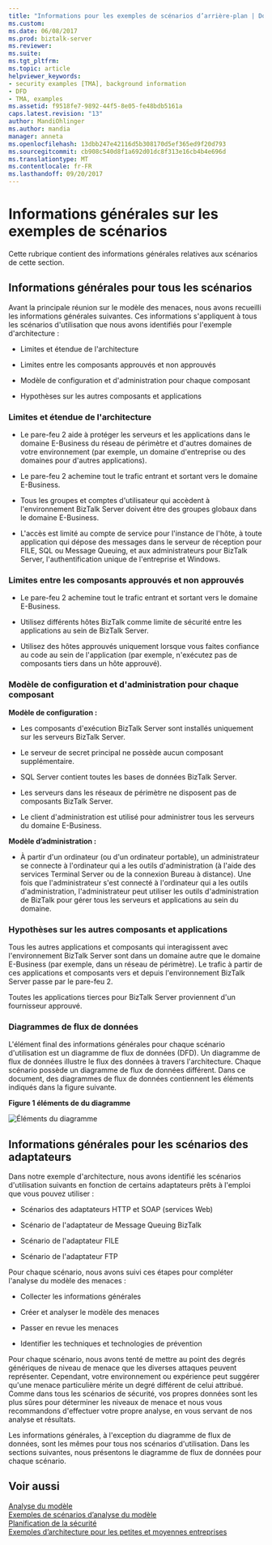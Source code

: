 ```yaml
---
title: "Informations pour les exemples de scénarios d’arrière-plan | Documents Microsoft"
ms.custom: 
ms.date: 06/08/2017
ms.prod: biztalk-server
ms.reviewer: 
ms.suite: 
ms.tgt_pltfrm: 
ms.topic: article
helpviewer_keywords:
- security examples [TMA], background information
- DFD
- TMA, examples
ms.assetid: f9518fe7-9892-44f5-8e05-fe48bdb5161a
caps.latest.revision: "13"
author: MandiOhlinger
ms.author: mandia
manager: anneta
ms.openlocfilehash: 13dbb247e42116d5b308170d5ef365ed9f20d793
ms.sourcegitcommit: cb908c540d8f1a692d01dc8f313e16cb4b4e696d
ms.translationtype: MT
ms.contentlocale: fr-FR
ms.lasthandoff: 09/20/2017
---
```

# <a name="background-information-for-sample-scenarios"></a>Informations générales sur les exemples de scénarios
Cette rubrique contient des informations générales relatives aux scénarios de cette section.  
  
## <a name="background-for-all-scenarios"></a>Informations générales pour tous les scénarios  
 Avant la principale réunion sur le modèle des menaces, nous avons recueilli les informations générales suivantes. Ces informations s'appliquent à tous les scénarios d'utilisation que nous avons identifiés pour l'exemple d'architecture :  
  
-   Limites et étendue de l'architecture  
  
-   Limites entre les composants approuvés et non approuvés  
  
-   Modèle de configuration et d'administration pour chaque composant  
  
-   Hypothèses sur les autres composants et applications  
  
### <a name="boundaries-and-scope-of-the-architecture"></a>Limites et étendue de l'architecture  
  
-   Le pare-feu 2 aide à protéger les serveurs et les applications dans le domaine E-Business du réseau de périmètre et d'autres domaines de votre environnement (par exemple, un domaine d'entreprise ou des domaines pour d'autres applications).  
  
-   Le pare-feu 2 achemine tout le trafic entrant et sortant vers le domaine E-Business.  
  
-   Tous les groupes et comptes d'utilisateur qui accèdent à l'environnement BizTalk Server doivent être des groupes globaux dans le domaine E-Business.  
  
-   L'accès est limité au compte de service pour l'instance de l'hôte, à toute application qui dépose des messages dans le serveur de réception pour FILE, SQL ou Message Queuing, et aux administrateurs pour BizTalk Server, l'authentification unique de l'entreprise et Windows.  
  
### <a name="boundaries-between-trusted-and-untrusted-companies"></a>Limites entre les composants approuvés et non approuvés  
  
-   Le pare-feu 2 achemine tout le trafic entrant et sortant vers le domaine E-Business.  
  
-   Utilisez différents hôtes BizTalk comme limite de sécurité entre les applications au sein de BizTalk Server.  
  
-   Utilisez des hôtes approuvés uniquement lorsque vous faites confiance au code au sein de l'application (par exemple, n'exécutez pas de composants tiers dans un hôte approuvé).  
  
### <a name="configuration-and-administration-model-for-each-component"></a>Modèle de configuration et d'administration pour chaque composant  
 **Modèle de configuration :**  
  
-   Les composants d'exécution BizTalk Server sont installés uniquement sur les serveurs BizTalk Server.  
  
-   Le serveur de secret principal ne possède aucun composant supplémentaire.  
  
-   SQL Server contient toutes les bases de données BizTalk Server.  
  
-   Les serveurs dans les réseaux de périmètre ne disposent pas de composants BizTalk Server.  
  
-   Le client d'administration est utilisé pour administrer tous les serveurs du domaine E-Business.  
  
 **Modèle d’administration :**  
  
-   À partir d'un ordinateur (ou d'un ordinateur portable), un administrateur se connecte à l'ordinateur qui a les outils d'administration (à l'aide des services Terminal Server ou de la connexion Bureau à distance). Une fois que l'administrateur s'est connecté à l'ordinateur qui a les outils d'administration, l'administrateur peut utiliser les outils d'administration de BizTalk pour gérer tous les serveurs et applications au sein du domaine.  
  
### <a name="assumptions-about-other-components-and-applications"></a>Hypothèses sur les autres composants et applications  
 Tous les autres applications et composants qui interagissent avec l'environnement BizTalk Server sont dans un domaine autre que le domaine E-Business (par exemple, dans un réseau de périmètre). Le trafic à partir de ces applications et composants vers et depuis l'environnement BizTalk Server passe par le pare-feu 2.  
  
 Toutes les applications tierces pour BizTalk Server proviennent d'un fournisseur approuvé.  
  
### <a name="data-flow-diagrams"></a>Diagrammes de flux de données  
 L'élément final des informations générales pour chaque scénario d'utilisation est un diagramme de flux de données (DFD). Un diagramme de flux de données illustre le flux des données à travers l'architecture. Chaque scénario possède un diagramme de flux de données différent. Dans ce document, des diagrammes de flux de données contiennent les éléments indiqués dans la figure suivante.  
  
 **Figure 1 éléments de du diagramme**  
  
 ![Éléments du diagramme](../core/media/tdi-sec-dfd-legend.gif "TDI_Sec_DFD_Legend")  
  
## <a name="background-for-adapter-scenarios"></a>Informations générales pour les scénarios des adaptateurs  
 Dans notre exemple d'architecture, nous avons identifié les scénarios d'utilisation suivants en fonction de certains adaptateurs prêts à l'emploi que vous pouvez utiliser :  
  
-   Scénarios des adaptateurs HTTP et SOAP (services Web)  
  
-   Scénario de l'adaptateur de Message Queuing BizTalk  
  
-   Scénario de l'adaptateur FILE  
  
-   Scénario de l'adaptateur FTP  
  
 Pour chaque scénario, nous avons suivi ces étapes pour compléter l'analyse du modèle des menaces :  
  
-   Collecter les informations générales  
  
-   Créer et analyser le modèle des menaces  
  
-   Passer en revue les menaces  
  
-   Identifier les techniques et technologies de prévention  
  
 Pour chaque scénario, nous avons tenté de mettre au point des degrés génériques de niveau de menace que les diverses attaques peuvent représenter. Cependant, votre environnement ou expérience peut suggérer qu'une menace particulière mérite un degré différent de celui attribué. Comme dans tous les scénarios de sécurité, vos propres données sont les plus sûres pour déterminer les niveaux de menace et nous vous recommandons d'effectuer votre propre analyse, en vous servant de nos analyse et résultats.  
  
 Les informations générales, à l'exception du diagramme de flux de données, sont les mêmes pour tous nos scénarios d'utilisation. Dans les sections suivantes, nous présentons le diagramme de flux de données pour chaque scénario.  
  
## <a name="see-also"></a>Voir aussi  
 [Analyse du modèle](../core/threat-model-analysis.md)   
 [Exemples de scénarios d’analyse du modèle](../core/sample-scenarios-for-threat-model-analysis.md)   
 [Planification de la sécurité](../core/planning-for-security.md)   
 [Exemples d’architecture pour les petites et moyennes entreprises](../core/sample-architectures-for-small-medium-sized-companies.md)